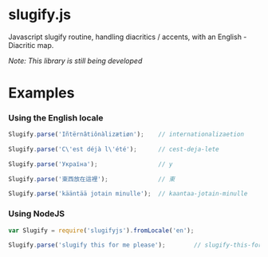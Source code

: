 # slugify.js
Javascript slugify routine, handling diacritics / accents, with an English - Diacritic map.

*Note: This library is still being developed*

# Examples

### Using the English locale
```javascript
Slugify.parse('Iñtërnâtiônàlizætiøn');    // internationalizaetion
  
Slugify.parse('C\'est déjà l\'été');      // cest-deja-lete
  
Slugify.parse('Україна');                 // y
  
Slugify.parse('東西放在這裡');              // 東

Slugify.parse('kääntää jotain minulle');  // kaantaa-jotain-minulle
```

### Using NodeJS
```javascript
var Slugify = require('slugifyjs').fromLocale('en');

Slugify.parse('slugify this for me please');		// slugify-this-for-me-please
```
